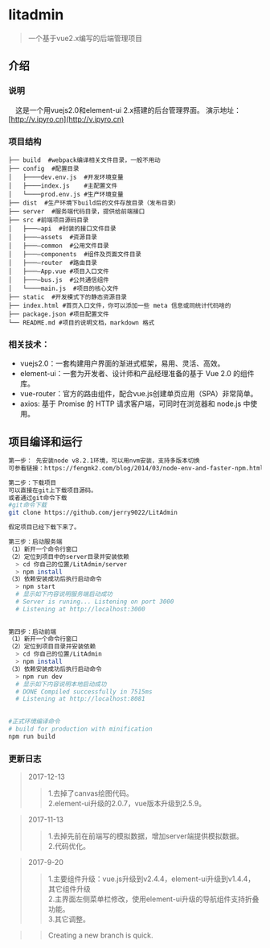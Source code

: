 # litadmin
> 一个基于vue2.x编写的后端管理项目

## 介绍


### 说明

　这是一个用vuejs2.0和element-ui 2.x搭建的后台管理界面。
  演示地址：[http://v.ipyro.cn](http://v.ipyro.cn)
    
### 项目结构
```
├── build  #webpack编译相关文件目录，一般不用动 
├── config  #配置目录
│   ├────dev.env.js  #开发环境变量
│   ├────index.js    #主配置文件
│   └────prod.env.js #生产环境变量
├── dist  #生产环境下build后的文件存放目录（发布目录）
├── server  #服务端代码目录，提供给前端接口
├── src #前端项目源码目录
│   ├───—api  #封装的接口文件目录
│   ├───—assets  #资源目录
│   ├───—common  #公用文件目录
│   ├───—components  #组件及页面文件目录
│   ├───—router  #路由目录
│   ├───—App.vue #项目入口文件
│   ├───—bus.js  #公共通信组件
│   └────main.js  #项目的核心文件
├── static  #开发模式下的静态资源目录
├── index.html #首页入口文件，你可以添加一些 meta 信息或同统计代码啥的
├── package.json #项目配置文件
└── README.md #项目的说明文档，markdown 格式
```

### 相关技术：

* vuejs2.0：一套构建用户界面的渐进式框架，易用、灵活、高效。
* element-ui：一套为开发者、设计师和产品经理准备的基于 Vue 2.0 的组件库。
* vue-router：官方的路由组件，配合vue.js创建单页应用（SPA）非常简单。
* axios: 基于 Promise 的 HTTP 请求客户端，可同时在浏览器和 node.js 中使用。

## 项目编译和运行

``` bash
第一步： 先安装node v8.2.1环境，可以用nvm安装，支持多版本切换
可参看链接：https://fengmk2.com/blog/2014/03/node-env-and-faster-npm.html

第二步：下载项目
可以直接在git上下载项目源码。
或者通过git命令下载
#git命令下载
git clone https://github.com/jerry9022/LitAdmin

假定项目已经下载下来了。

第三步：启动服务端
（1）新开一个命令行窗口
（2）定位到项目中的server目录并安装依赖
  > cd 你自己的位置/LitAdmin/server
  > npm install
（3）依赖安装成功后执行启动命令
  > npm start 
  # 显示如下内容说明服务端启动成功
  # Server is runing... Listening on port 3000
  # Listening at http://localhost:3000
  
  
第四步：启动前端
（1）新开一个命令行窗口
（2）定位到项目目录并安装依赖
  > cd 你自己的位置/LitAdmin
  > npm install
（3）依赖安装成功后执行启动命令
  > npm run dev
  # 显示如下内容说明本地启动成功
  # DONE Compiled successfully in 7515ms
  # Listening at http://localhost:8081
   
   
#正式环境编译命令
# build for production with minification
npm run build

```


### 更新日志
 > 2017-12-13
 >> 1.去掉了canvas绘图代码。  
 >> 2.element-ui升级的2.0.7，vue版本升级到2.5.9。  
 
 > 2017-11-13
 >> 1.去掉先前在前端写的模拟数据，增加server端提供模拟数据。  
 >> 2.代码优化。  
 
 > 2017-9-20
 >> 1.主要组件升级：vue.js升级到v2.4.4，element-ui升级到v1.4.4，其它组件升级  
 >> 2.主界面左侧菜单栏修改，使用element-ui升级的导航组件支持折叠功能。  
 >> 3.其它调整。

>>Creating a new branch is quick.


